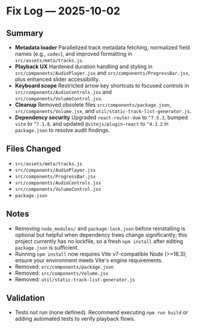 # Fix Log — 2025-10-02

## Summary
- **Metadata loader** Parallelized track metadata fetching, normalized field names (e.g., `codec`), and improved formatting in `src/assets/meta/tracks.js`.
- **Playback UX** Hardened duration handling and styling in `src/components/AudioPlayer.jsx` and `src/components/ProgressBar.jsx`, plus enhanced slider accessibility.
- **Keyboard scope** Restricted arrow key shortcuts to focused controls in `src/components/AudioControls.jsx` and `src/components/VolumeControl.jsx`.
- **Cleanup** Removed obsolete files `src/components/package.json`, `src/components/Volume.jsx`, and `util/static-track-list-generator.js`.
- **Dependency security** Upgraded `react-router-dom` to `^7.5.3`, bumped `vite` to `^7.1.8`, and updated `@vitejs/plugin-react` to `^4.3.2` in `package.json` to resolve audit findings.

## Files Changed
- `src/assets/meta/tracks.js`
- `src/components/AudioPlayer.jsx`
- `src/components/ProgressBar.jsx`
- `src/components/AudioControls.jsx`
- `src/components/VolumeControl.jsx`
- `package.json`

## Notes
- Removing `node_modules/` and `package-lock.json` before reinstalling is optional but helpful when dependency trees change significantly; this project currently has no lockfile, so a fresh `npm install` after editing `package.json` is sufficient.
- Running `npm install` now requires Vite v7-compatible Node (>=18.3); ensure your environment meets Vite's engine requirements.
- Removed: `src/components/package.json`
- Removed: `src/components/Volume.jsx`
- Removed: `util/static-track-list-generator.js`

## Validation
- Tests not run (none defined). Recommend executing `npm run build` or adding automated tests to verify playback flows.
